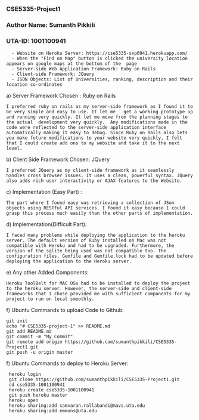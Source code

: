 ### CSE5335-Project1
### Author Name: Sumanth Pikkili
### UTA-ID: 1001100941

      - Website on Heroku Server: https://cse5335-sxp0941.herokuapp.com/
      - When the "Find on Map" button is clicked the university location appears on google maps at the bottom of the  page
      - Server-side Web Application Framework: Ruby on Rails
      - Client-side Framework: JQuery
      - JSON Objects: List of Universities, ranking, description and their location co-ordinates

a) Server Framework Chosen : Ruby on Rails 

    I preferred ruby on rails as my server-side framework as I found it to be very simple and easy to use. It let me   get a working prototype up and running very quickly. It let me move from the planning stages to the actual  development very quickly.  Any modifications made in the code were reflected to the server-side application interface automatically making it easy to debug. Since Ruby on Rails also lets you make future modifications to your website very quickly, I felt that I could create add ons to my website and take it to the next level.


b) Client Side Framework Chosen: JQuery

    I preferred JQuery as my client-side framework as it seamlessly handles cross browser issues. It uses a clean, powerful syntax. JQuery also adds rich user interactivity or AJAX features to the Website. 


c) Implementation (Easy Part) : 

    The part where I found easy was retrieving a collection of JSon objects using RESTful API services. I found it easy because I could grasp this process much easily than the other parts of implementation.

d) Implementation(Difficult Part):

    I faced many problems while deploying the application to the heroku server. The default version of Ruby installed on Mac was not compatible with Heroku and had to be upgraded. Furthermore, the version of the sqlite being used was not compatible too. The configuration files, Gemfile and Gemfile.lock had to be updated before deploying the application to the Heroku server.

e) Any other Added Components:

    Heroku ToolBelt for MAC OSx had to be installed to deploy the project to the heroku server. However, the server-side and client-side frameworks that I chose provided me with sufficient components for my project to run on local smoothly.


f) Ubuntu Commands to upload Code to Github:

    git init
    echo "# CSE5335-project-1" >> README.md
    git add README.md
    git commit -m "My Commit"
    git remote add origin https://github.com/sumanthpikkili/CSE5335-Project1.git
    git push -u origin master
    
f) Ubuntu Commands to deploy to Heroku Server:

     heroku login
     git clone https://github.com/sumanthpikkili/CSE5335-Project1.git
     cd cse5335-1001100941
     heroku create cse5335-1001100941
     git push heroku master
     heroku open
     heroku sharing:add samvaran.rallabandi@mavs.uta.edu 
     heroku sharing:add emmons@uta.edu
